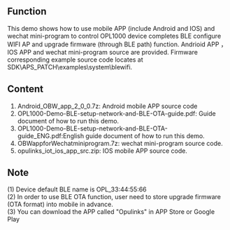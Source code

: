 ## Function
This demo shows how to use mobile APP (include Android and IOS) and wechat mini-program to control OPL1000 device completes BLE configure WIFI AP and upgrade firmware (through BLE path) function. 
Andrioid APP ，IOS APP and wechat mini-program source are provided. 
Firmware corresponding example source code locates at SDK\APS_PATCH\examples\system\blewifi.

## Content
1. Android_OBW_app_2_0_0.7z: Android mobile APP source code
2. OPL1000-Demo-BLE-setup-network-and-BLE-OTA-guide.pdf: Guide document of how to run this demo. 
3. OPL1000-Demo-BLE-setup-network-and-BLE-OTA-guide_ENG.pdf:English guide document of how to run this demo.  
4. OBWappforWechatminiprogram.7z: wechat mini-program source code. 
5. opulinks_iot_ios_app_src.zip: IOS mobile APP source code.  




## Note 
(1) Device default BLE name is OPL_33:44:55:66   
(2) In order to use BLE OTA function, user need to store upgrade firmware (OTA format) into mobile in advance.       
(3) You can download the APP called "Opulinks" in APP Store or Google Play
